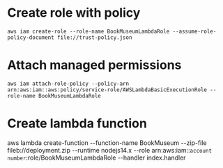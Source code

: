 # Create role with policy
```
aws iam create-role --role-name BookMuseumLambdaRole --assume-role-policy-document file://trust-policy.json
```

# Attach managed permissions
```
aws iam attach-role-policy --policy-arn arn:aws:iam::aws:policy/service-role/AWSLambdaBasicExecutionRole --role-name BookMuseumLambdaRole
```

# Create lambda function
aws lambda create-function --function-name BookMuseum --zip-file fileb://deployment.zip --runtime nodejs14.x --role arn:aws:iam::`account number`:role/BookMuseumLambdaRole --handler index.handler

